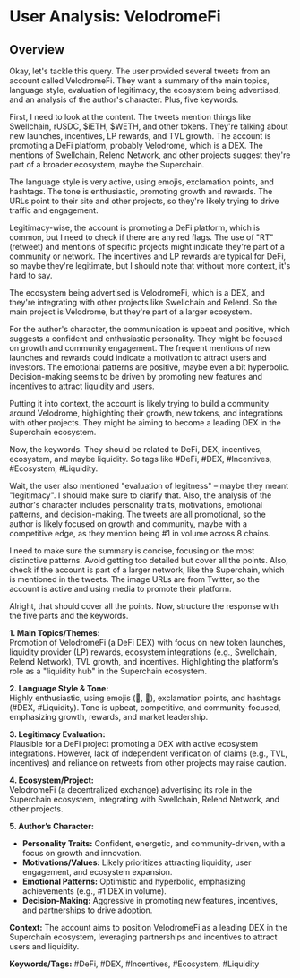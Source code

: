 # User Analysis: VelodromeFi

## Overview

<think>
Okay, let's tackle this query. The user provided several tweets from an account called VelodromeFi. They want a summary of the main topics, language style, evaluation of legitimacy, the ecosystem being advertised, and an analysis of the author's character. Plus, five keywords.

First, I need to look at the content. The tweets mention things like Swellchain, rUSDC, $iETH, $WETH, and other tokens. They're talking about new launches, incentives, LP rewards, and TVL growth. The account is promoting a DeFi platform, probably Velodrome, which is a DEX. The mentions of Swellchain, Relend Network, and other projects suggest they're part of a broader ecosystem, maybe the Superchain.

The language style is very active, using emojis, exclamation points, and hashtags. The tone is enthusiastic, promoting growth and rewards. The URLs point to their site and other projects, so they're likely trying to drive traffic and engagement.

Legitimacy-wise, the account is promoting a DeFi platform, which is common, but I need to check if there are any red flags. The use of "RT" (retweet) and mentions of specific projects might indicate they're part of a community or network. The incentives and LP rewards are typical for DeFi, so maybe they're legitimate, but I should note that without more context, it's hard to say.

The ecosystem being advertised is VelodromeFi, which is a DEX, and they're integrating with other projects like Swellchain and Relend. So the main project is Velodrome, but they're part of a larger ecosystem.

For the author's character, the communication is upbeat and positive, which suggests a confident and enthusiastic personality. They might be focused on growth and community engagement. The frequent mentions of new launches and rewards could indicate a motivation to attract users and investors. The emotional patterns are positive, maybe even a bit hyperbolic. Decision-making seems to be driven by promoting new features and incentives to attract liquidity and users.

Putting it into context, the account is likely trying to build a community around Velodrome, highlighting their growth, new tokens, and integrations with other projects. They might be aiming to become a leading DEX in the Superchain ecosystem.

Now, the keywords. They should be related to DeFi, DEX, incentives, ecosystem, and maybe liquidity. So tags like #DeFi, #DEX, #Incentives, #Ecosystem, #Liquidity.

Wait, the user also mentioned "evaluation of legitness" – maybe they meant "legitimacy". I should make sure to clarify that. Also, the analysis of the author's character includes personality traits, motivations, emotional patterns, and decision-making. The tweets are all promotional, so the author is likely focused on growth and community, maybe with a competitive edge, as they mention being #1 in volume across 8 chains.

I need to make sure the summary is concise, focusing on the most distinctive patterns. Avoid getting too detailed but cover all the points. Also, check if the account is part of a larger network, like the Superchain, which is mentioned in the tweets. The image URLs are from Twitter, so the account is active and using media to promote their platform.

Alright, that should cover all the points. Now, structure the response with the five parts and the keywords.
</think>

**1. Main Topics/Themes:**  
Promotion of VelodromeFi (a DeFi DEX) with focus on new token launches, liquidity provider (LP) rewards, ecosystem integrations (e.g., Swellchain, Relend Network), TVL growth, and incentives. Highlighting the platform’s role as a "liquidity hub" in the Superchain ecosystem.  

**2. Language Style & Tone:**  
Highly enthusiastic, using emojis (🚴, 🚴), exclamation points, and hashtags (#DEX, #Liquidity). Tone is upbeat, competitive, and community-focused, emphasizing growth, rewards, and market leadership.  

**3. Legitimacy Evaluation:**  
Plausible for a DeFi project promoting a DEX with active ecosystem integrations. However, lack of independent verification of claims (e.g., TVL, incentives) and reliance on retweets from other projects may raise caution.  

**4. Ecosystem/Project:**  
VelodromeFi (a decentralized exchange) advertising its role in the Superchain ecosystem, integrating with Swellchain, Relend Network, and other projects.  

**5. Author’s Character:**  
- **Personality Traits:** Confident, energetic, and community-driven, with a focus on growth and innovation.  
- **Motivations/Values:** Likely prioritizes attracting liquidity, user engagement, and ecosystem expansion.  
- **Emotional Patterns:** Optimistic and hyperbolic, emphasizing achievements (e.g., #1 DEX in volume).  
- **Decision-Making:** Aggressive in promoting new features, incentives, and partnerships to drive adoption.  

**Context:** The account aims to position VelodromeFi as a leading DEX in the Superchain ecosystem, leveraging partnerships and incentives to attract users and liquidity.  

**Keywords/Tags:** #DeFi, #DEX, #Incentives, #Ecosystem, #Liquidity